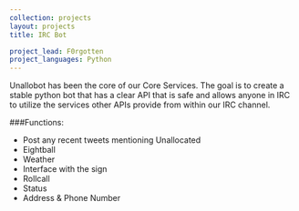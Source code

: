 ```yaml
---
collection: projects
layout: projects
title: IRC Bot

project_lead: F0rgotten
project_languages: Python
---
```

Unallobot has been the core of our Core Services.  The goal is to create a stable
python bot that has a clear API that is safe and allows anyone in IRC to utilize the
services other APIs provide from within our IRC channel.

###Functions:
 * Post any recent tweets mentioning Unallocated
 * Eightball
 * Weather
 * Interface with the sign
 * Rollcall
 * Status
 * Address & Phone Number